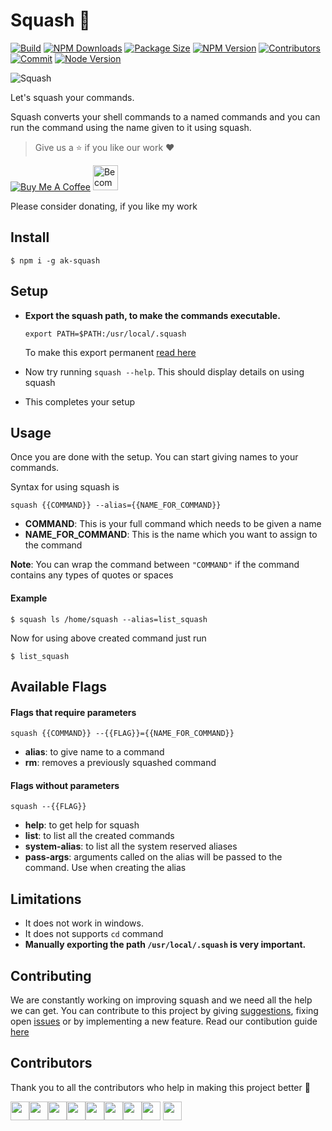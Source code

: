 # Squash :tada:

[![Build](https://img.shields.io/travis/com/arshadkazmi42/squash.svg)](https://travis-ci.com/arshadkazmi42/squash/)
[![NPM Downloads](https://img.shields.io/npm/dt/ak-squash.svg)](https://www.npmjs.com/package/ak-squash)
[![Package Size](https://img.shields.io/bundlephobia/min/squash.svg)](https://www.npmjs.com/package/ak-squash)
[![NPM Version](https://img.shields.io/npm/v/ak-squash.svg)](https://www.npmjs.com/package/ak-squash)
[![Contributors](https://img.shields.io/github/contributors/arshadkazmi42/squash.svg)](https://github.com/arshadkazmi42/squash/graphs/contributors)
[![Commit](https://img.shields.io/github/last-commit/arshadkazmi42/squash.svg)](https://github.com/arshadkazmi42/squash/commits/master)
[![Node Version](https://img.shields.io/badge/node-v8.0%2B-brightgreen.svg)](https://github.com/arshadkazmi42/squash/)

<img src="https://raw.githubusercontent.com/arshadkazmi42/squash/master/assets/squash.gif" alt="Squash"/><br>

Let's squash your commands.

Squash converts your shell commands to a named commands and you can run the command using the name given to it using squash.

> Give us a :star: if you like our work :heart:

<a href="https://www.buymeacoffee.com/arshadkazmi42" target="_blank"><img src="https://www.buymeacoffee.com/assets/img/custom_images/orange_img.png" alt="Buy Me A Coffee" style="height: auto !important;width: auto !important;" ></a>
<a href="https://www.patreon.com/bePatron?u=15454240" target="_blank"><img src="https://c5.patreon.com/external/logo/become_a_patron_button.png" alt="Become a Patron!" height="40"></a>

Please consider donating, if you like my work

## Install

```
$ npm i -g ak-squash
```

## Setup

- **Export the squash path, to make the commands executable.**
    
    `export PATH=$PATH:/usr/local/.squash`
    
    To make this export permanent [read here](https://askubuntu.com/a/500794/579860)
- Now try running `squash --help`. This should display details on using squash
- This completes your setup

## Usage

Once you are done with the setup. You can start giving names to your commands.

Syntax for using squash is

`squash {{COMMAND}} --alias={{NAME_FOR_COMMAND}}`

- **COMMAND**: This is your full command which needs to be given a name
- **NAME_FOR_COMMAND**: This is the name which you want to assign to the command

**Note**: You can wrap the command between `"COMMAND"` if the command contains any types of quotes or spaces

#### Example

```
$ squash ls /home/squash --alias=list_squash
```

Now for using above created command just run
```
$ list_squash
```

## Available Flags
#### Flags that require parameters
```
squash {{COMMAND}} --{{FLAG}}={{NAME_FOR_COMMAND}}
```
- **alias**: to give name to a command
- **rm**: removes a previously squashed command
#### Flags without parameters
```
squash --{{FLAG}}
```
- **help**: to get help for squash
- **list**: to list all the created commands
- **system-alias**: to list all the system reserved aliases
- **pass-args**: arguments called on the alias will be passed to the command. Use when creating the alias

## Limitations

- It does not work in windows.
- It does not supports `cd` command
- **Manually exporting the path `/usr/local/.squash` is very important.**

## Contributing

We are constantly working on improving squash and we need all the help we can get.
You can contribute to this project by giving [suggestions](https://github.com/arshadkazmi42/squash/issues/new), fixing open [issues](https://github.com/arshadkazmi42/squash/issues) or by implementing a new feature.
Read our contibution guide [here](CONTRIBUTING.md)

## Contributors

Thank you to all the contributors who help in making this project better :raised_hands:

<a href="https://github.com/arshadkazmi42"><img src="https://github.com/arshadkazmi42.png" width="30" /></a><a href="https://github.com/ArthurCueio"><img src="https://github.com/ArthurCueio.png" width="30" /></a><a href="https://github.com/Zandew"><img src="https://github.com/Zandew.png" width="30" /></a><a href="https://github.com/samuelweekes"><img src="https://github.com/samuelweekes.png" width="30" /></a><a href="https://github.com/alexmarginean16"><img src="https://github.com/alexmarginean16.png" width="30" /></a><a href="https://github.com/konstunn"><img src="https://github.com/konstunn.png" width="30" /></a><a href="https://github.com/mzmmlds"><img src="https://github.com/mzmmlds.png" width="30" /></a><a href="https://github.com/fathurifki"><img src="https://github.com/fathurifki.png" width="30" /></a>
<a href="https://github.com/co16353sidak"><img src="https://github.com/co16353sidak.png" width="30" /></a>
